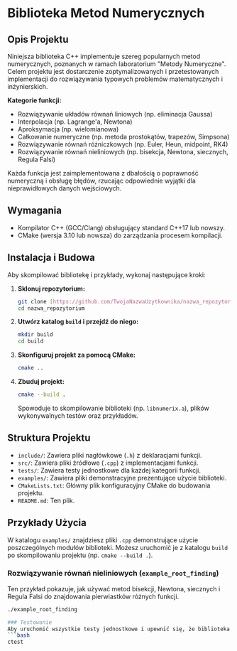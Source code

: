 # Biblioteka Metod Numerycznych

## Opis Projektu
Niniejsza biblioteka C++ implementuje szereg popularnych metod numerycznych, poznanych w ramach laboratorium "Metody Numeryczne". Celem projektu jest dostarczenie zoptymalizowanych i przetestowanych implementacji do rozwiązywania typowych problemów matematycznych i inżynierskich.

**Kategorie funkcji:**
- Rozwiązywanie układów równań liniowych (np. eliminacja Gaussa)
- Interpolacja (np. Lagrange'a, Newtona)
- Aproksymacja (np. wielomianowa)
- Całkowanie numeryczne (np. metoda prostokątów, trapezów, Simpsona)
- Rozwiązywanie równań różniczkowych (np. Euler, Heun, midpoint, RK4)
- Rozwiązywanie równań nieliniowych (np. bisekcja, Newtona, siecznych, Regula Falsi)

Każda funkcja jest zaimplementowana z dbałością o poprawność numeryczną i obsługę błędów, rzucając odpowiednie wyjątki dla nieprawidłowych danych wejściowych.

## Wymagania
- Kompilator C++ (GCC/Clang) obsługujący standard C++17 lub nowszy.
- CMake (wersja 3.10 lub nowsza) do zarządzania procesem kompilacji.

## Instalacja i Budowa
Aby skompilować bibliotekę i przykłady, wykonaj następujące kroki:

1.  **Sklonuj repozytorium:**
    ```bash
    git clone [https://github.com/TwojaNazwaUzytkownika/nazwa_repozytorium.git](https://github.com/tatmer/biblioteka_numeryczna.git)
    cd nazwa_repozytorium

2.  **Utwórz katalog `build` i przejdź do niego:**
    ```bash
    mkdir build
    cd build
    ```

3.  **Skonfiguruj projekt za pomocą CMake:**
    ```bash
    cmake ..
    ```

4.  **Zbuduj projekt:**
    ```bash
    cmake --build .
    ```
    Spowoduje to skompilowanie biblioteki (np. `libnumerix.a`), plików wykonywalnych testów oraz przykładów.

## Struktura Projektu
- `include/`: Zawiera pliki nagłówkowe (`.h`) z deklaracjami funkcji.
- `src/`: Zawiera pliki źródłowe (`.cpp`) z implementacjami funkcji.
- `tests/`: Zawiera testy jednostkowe dla każdej kategorii funkcji.
- `examples/`: Zawiera pliki demonstracyjne prezentujące użycie biblioteki.
- `CMakeLists.txt`: Główny plik konfiguracyjny CMake do budowania projektu.
- `README.md`: Ten plik.
  
## Przykłady Użycia
W katalogu `examples/` znajdziesz pliki `.cpp` demonstrujące użycie poszczególnych modułów biblioteki. Możesz uruchomić je z katalogu `build` po skompilowaniu projektu (np. `cmake --build .`).

### Rozwiązywanie równań nieliniowych (`example_root_finding`)
Ten przykład pokazuje, jak używać metod bisekcji, Newtona, siecznych i Regula Falsi do znajdowania pierwiastków różnych funkcji.
```bash
./example_root_finding

### Testowanie
Aby uruchomić wszystkie testy jednostkowe i upewnić się, że biblioteka działa poprawnie, wykonaj następujące polecenie z katalogu `build`:
```bash
ctest
